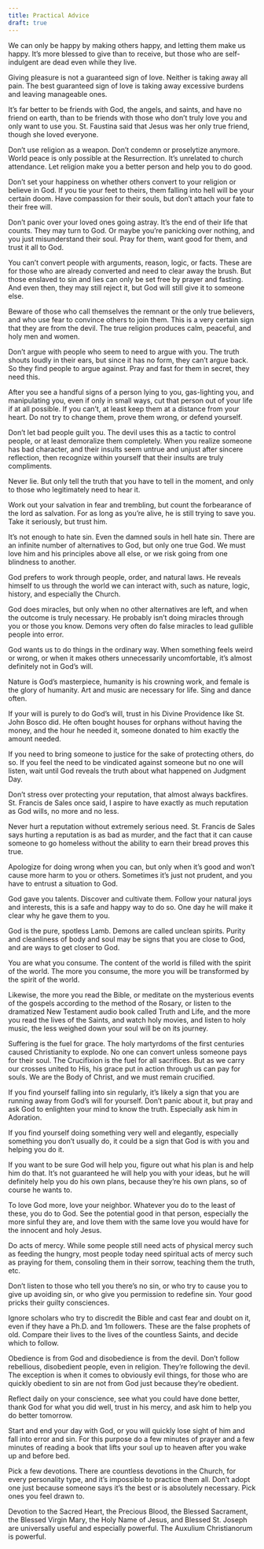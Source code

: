 ```yaml
---
title: Practical Advice
draft: true
---
```



We can only be happy by making others happy, and letting them make us happy. It’s more blessed to give than to receive, but those who are self-indulgent are dead even while they live.

Giving pleasure is not a guaranteed sign of love. Neither is taking away all pain. The best guaranteed sign of love is taking away excessive burdens and leaving manageable ones.

It’s far better to be friends with God, the angels, and saints, and have no friend on earth, than to be friends with those who don’t truly love you and only want to use you. St. Faustina said that Jesus was her only true friend, though she loved everyone.

Don’t use religion as a weapon. Don’t condemn or proselytize anymore. World peace is only possible at the Resurrection. It’s unrelated to church attendance. Let religion make you a better person and help you to do good.

Don’t set your happiness on whether others convert to your religion or believe in God. If you tie your feet to theirs, them falling into hell will be your certain doom. Have compassion for their souls, but don’t attach your fate to their free will.

Don’t panic over your loved ones going astray. It’s the end of their life that counts. They may turn to God. Or maybe you’re panicking over nothing, and you just misunderstand their soul. Pray for them, want good for them, and trust it all to God.

You can’t convert people with arguments, reason, logic, or facts. These are for those who are already converted and need to clear away the brush. But those enslaved to sin and lies can only be set free by prayer and fasting. And even then, they may still reject it, but God will still give it to someone else.

Beware of those who call themselves the remnant or the only true believers, and who use fear to convince others to join them. This is a very certain sign that they are from the devil. The true religion produces calm, peaceful, and holy men and women.

Don’t argue with people who seem to need to argue with you. The truth shouts loudly in their ears, but since it has no form, they can’t argue back. So they find people to argue against. Pray and fast for them in secret, they need this.

After you see a handful signs of a person lying to you, gas-lighting you, and manipulating you, even if only in small ways, cut that person out of your life if at all possible. If you can’t, at least keep them at a distance from your heart. Do not try to change them, prove them wrong, or defend yourself.

Don’t let bad people guilt you. The devil uses this as a tactic to control people, or at least demoralize them completely. When you realize someone has bad character, and their insults seem untrue and unjust after sincere reflection, then recognize within yourself that their insults are truly compliments.

Never lie. But only tell the truth that you have to tell in the moment, and only to those who legitimately need to hear it.

Work out your salvation in fear and trembling, but count the forbearance of the lord as salvation. For as long as you’re alive, he is still trying to save you. Take it seriously, but trust him.

It’s not enough to hate sin. Even the damned souls in hell hate sin. There are an infinite number of alternatives to God, but only one true God. We must love him and his principles above all else, or we risk going from one blindness to another.

God prefers to work through people, order, and natural laws. He reveals himself to us through the world we can interact with, such as nature, logic, history, and especially the Church.

God does miracles, but only when no other alternatives are left, and when the outcome is truly necessary. He probably isn’t doing miracles through you or those you know. Demons very often do false miracles to lead gullible people into error.

God wants us to do things in the ordinary way. When something feels weird or wrong, or when it makes others unnecessarily uncomfortable, it’s almost definitely not in God’s will.

Nature is God’s masterpiece, humanity is his crowning work, and female is the glory of humanity. Art and music are necessary for life. Sing and dance often.

If your will is purely to do God’s will, trust in his Divine Providence like St. John Bosco did. He often bought houses for orphans without having the money, and the hour he needed it, someone donated to him exactly the amount needed.

If you need to bring someone to justice for the sake of protecting others, do so. If you feel the need to be vindicated against someone but no one will listen, wait until God reveals the truth about what happened on Judgment Day.

Don’t stress over protecting your reputation, that almost always backfires. St. Francis de Sales once said, I aspire to have exactly as much reputation as God wills, no more and no less.

Never hurt a reputation without extremely serious need. St. Francis de Sales says hurting a reputation is as bad as murder, and the fact that it can cause someone to go homeless without the ability to earn their bread proves this true.

Apologize for doing wrong when you can, but only when it’s good and won’t cause more harm to you or others. Sometimes it’s just not prudent, and you have to entrust a situation to God.

God gave you talents. Discover and cultivate them. Follow your natural joys and interests, this is a safe and happy way to do so. One day he will make it clear why he gave them to you.

God is the pure, spotless Lamb. Demons are called unclean spirits. Purity and cleanliness of body and soul may be signs that you are close to God, and are ways to get closer to God.

You are what you consume. The content of the world is filled with the spirit of the world. The more you consume, the more you will be transformed by the spirit of the world.

Likewise, the more you read the Bible, or meditate on the mysterious events of the gospels according to the method of the Rosary, or listen to the dramatized New Testament audio book called Truth and Life, and the more you read the lives of the Saints, and watch holy movies, and listen to holy music, the less weighed down your soul will be on its journey.

Suffering is the fuel for grace. The holy martyrdoms of the first centuries caused Christianity to explode. No one can convert unless someone pays for their soul. The Crucifixion is the fuel for all sacrifices. But as we carry our crosses united to His, his grace put in action through us can pay for souls. We are the Body of Christ, and we must remain crucified.

If you find yourself falling into sin regularly, it’s likely a sign that you are running away from God’s will for yourself. Don’t panic about it, but pray and ask God to enlighten your mind to know the truth. Especially ask him in Adoration.

If you find yourself doing something very well and elegantly, especially something you don’t usually do, it could be a sign that God is with you and helping you do it.

If you want to be sure God will help you, figure out what his plan is and help him do that. It’s not guaranteed he will help you with your ideas, but he will definitely help you do his own plans, because they’re his own plans, so of course he wants to.

To love God more, love your neighbor. Whatever you do to the least of these, you do to God. See the potential good in that person, especially the more sinful they are, and love them with the same love you would have for the innocent and holy Jesus.

Do acts of mercy. While some people still need acts of physical mercy such as feeding the hungry, most people today need spiritual acts of mercy such as praying for them, consoling them in their sorrow, teaching them the truth, etc.

Don’t listen to those who tell you there’s no sin, or who try to cause you to give up avoiding sin, or who give you permission to redefine sin. Your good pricks their guilty consciences.

Ignore scholars who try to discredit the Bible and cast fear and doubt on it, even if they have a Ph.D. and 1m followers. These are the false prophets of old. Compare their lives to the lives of the countless Saints, and decide which to follow.

Obedience is from God and disobedience is from the devil. Don’t follow rebellious, disobedient people, even in religion. They’re following the devil. The exception is when it comes to obviously evil things, for those who are quickly obedient to sin are not from God just because they’re obedient.

Reflect daily on your conscience, see what you could have done better, thank God for what you did well, trust in his mercy, and ask him to help you do better tomorrow.

Start and end your day with God, or you will quickly lose sight of him and fall into error and sin. For this purpose do a few minutes of prayer and a few minutes of reading a book that lifts your soul up to heaven after you wake up and before bed.

Pick a few devotions. There are countless devotions in the Church, for every personality type, and it’s impossible to practice them all. Don’t adopt one just because someone says it’s the best or is absolutely necessary. Pick ones you feel drawn to.

Devotion to the Sacred Heart, the Precious Blood, the Blessed Sacrament, the Blessed Virgin Mary, the Holy Name of Jesus, and Blessed St. Joseph are universally useful and especially powerful. The Auxulium Christianorum is powerful.
